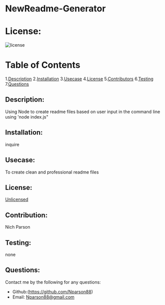  # NewReadme-Generator
# License: 
![license](https://img.shields.io/badge/License-[Unlicensed](Unlicensed.txt)-blue?style=for-the-badge&logo=appveyor.svg)
# Table of Contents 
1.[Description](#description)
2.[Installation](#installation)
3.[Usecase](#Usecase)
4.[License](#license)
5.[Contributors](#contributors)
6.[Testing](#test)
7.[Questions](#questions)
    
## Description: 
Using Node to create readme files based on user input in the command line using 'node index.js"
## Installation: 
inquire
## Usecase: 
To create clean and professional readme files
## License: 
[Unlicensed](Unlicensed.txt)
## Contribution: 
Nich Parson
## Testing: 
none
## Questions: 
Contact me by the following for any questions:
* Github:(https://github.com/Nparson88)
* Email: Nparson88@gmail.com 
